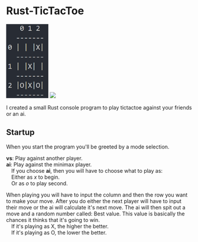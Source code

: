 # Rust-TicTacToe
<img src="images/TicTacToe.png" height=200 /> <img src="https://www.freecodecamp.org/news/content/images/2021/01/rust-mascot.png" height=200 />

I created a small Rust console program to play tictactoe against your friends or an ai.

## Startup
When you start the program you'll be greeted by a mode selection.

**vs**: Play against another player.<br>
**ai**: Play against the minimax player.<br>
&emsp;If you choose **ai**, then you will have to choose what to play as:<br>
&emsp;Either as *x* to begin.<br>
&emsp;Or as *o* to play second.<br>

When playing you will have to input the column and then the row you want to make your move.
After you do either the next player will have to input their move or the ai will calculate it's next move.
The ai will then spit out a move and a random number called: Best value. This value is basically the chances it thinks that it's going to win.<br>
&emsp;If it's playing as X, the higher the better.<br>
&emsp;If it's playing as O, the lower the better.
